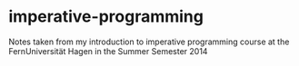 imperative-programming
======================

Notes taken from my introduction to imperative programming course at the FernUniversität Hagen in the Summer Semester 2014

